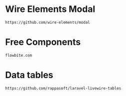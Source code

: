 # Wire Elements Modal

```https://github.com/wire-elements/modal```

# Free Components 
```flowbite.com```

# Data tables
```https://github.com/rappasoft/laravel-livewire-tables```